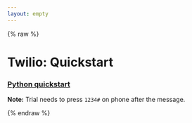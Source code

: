 ```yaml
---
layout: empty
---
```


{% raw %}

# Twilio: Quickstart

### [Python quickstart](https://jp.twilio.com/docs/quickstart/python/programmable-voice)
**Note:** Trial needs to press `1234#` on phone after the message.

{% endraw %}
